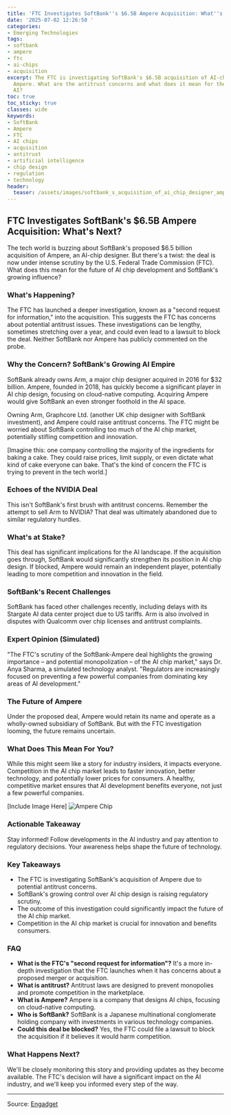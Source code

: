```yaml
---
title: 'FTC Investigates SoftBank''s $6.5B Ampere Acquisition: What''s Next?'
date: '2025-07-02 12:26:50 '
categories:
- Emerging Technologies
tags:
- softbank
- ampere
- ftc
- ai-chips
- acquisition
excerpt: The FTC is investigating SoftBank's $6.5B acquisition of AI-chip designer
  Ampere. What are the antitrust concerns and what does it mean for the future of
  AI?
toc: true
toc_sticky: true
classes: wide
keywords:
- SoftBank
- Ampere
- FTC
- AI chips
- acquisition
- antitrust
- artificial intelligence
- chip design
- regulation
- technology
header:
  teaser: /assets/images/softbank_s_acquisition_of_ai_chip_designer_ampere__20250702122650.jpg
---
```


## FTC Investigates SoftBank's $6.5B Ampere Acquisition: What's Next?

The tech world is buzzing about SoftBank's proposed $6.5 billion acquisition of Ampere, an AI-chip designer. But there's a twist: the deal is now under intense scrutiny by the U.S. Federal Trade Commission (FTC). What does this mean for the future of AI chip development and SoftBank's growing influence?

### What's Happening?

The FTC has launched a deeper investigation, known as a "second request for information," into the acquisition. This suggests the FTC has concerns about potential antitrust issues. These investigations can be lengthy, sometimes stretching over a year, and could even lead to a lawsuit to block the deal. Neither SoftBank nor Ampere has publicly commented on the probe.

### Why the Concern? SoftBank's Growing AI Empire

SoftBank already owns Arm, a major chip designer acquired in 2016 for $32 billion. Ampere, founded in 2018, has quickly become a significant player in AI chip design, focusing on cloud-native computing. Acquiring Ampere would give SoftBank an even stronger foothold in the AI space.

Owning Arm, Graphcore Ltd. (another UK chip designer with SoftBank investment), and Ampere could raise antitrust concerns. The FTC might be worried about SoftBank controlling too much of the AI chip market, potentially stifling competition and innovation.

[Imagine this: one company controlling the majority of the ingredients for baking a cake. They could raise prices, limit supply, or even dictate what kind of cake everyone can bake. That's the kind of concern the FTC is trying to prevent in the tech world.]

### Echoes of the NVIDIA Deal

This isn't SoftBank's first brush with antitrust concerns. Remember the attempt to sell Arm to NVIDIA? That deal was ultimately abandoned due to similar regulatory hurdles.

### What's at Stake?

This deal has significant implications for the AI landscape. If the acquisition goes through, SoftBank would significantly strengthen its position in AI chip design. If blocked, Ampere would remain an independent player, potentially leading to more competition and innovation in the field.

### SoftBank's Recent Challenges

SoftBank has faced other challenges recently, including delays with its Stargate AI data center project due to US tariffs. Arm is also involved in disputes with Qualcomm over chip licenses and antitrust complaints.

### Expert Opinion (Simulated)

"The FTC's scrutiny of the SoftBank-Ampere deal highlights the growing importance – and potential monopolization – of the AI chip market," says Dr. Anya Sharma, a simulated technology analyst. "Regulators are increasingly focused on preventing a few powerful companies from dominating key areas of AI development."

### The Future of Ampere

Under the proposed deal, Ampere would retain its name and operate as a wholly-owned subsidiary of SoftBank. But with the FTC investigation looming, the future remains uncertain.

### What Does This Mean For You?

While this might seem like a story for industry insiders, it impacts everyone. Competition in the AI chip market leads to faster innovation, better technology, and potentially lower prices for consumers. A healthy, competitive market ensures that AI development benefits everyone, not just a few powerful companies.

[Include Image Here]
![Ampere Chip](https://o.aolcdn.com/images/dims?image_uri=https%3A%2F%2Fs.yimg.com%2Fos%2Fcreatr-uploaded-images%2F2025-07%2F9f33a840-5723-11f0-bea5-6325fbdb10a9&resize=1400%2C775&client=19f2b5e49a271b2bde77&signature=b51a0914fb6c05264f6df0f3ac96bdb2ac364947)

### Actionable Takeaway

Stay informed! Follow developments in the AI industry and pay attention to regulatory decisions. Your awareness helps shape the future of technology.

### Key Takeaways

*   The FTC is investigating SoftBank's acquisition of Ampere due to potential antitrust concerns.
*   SoftBank's growing control over AI chip design is raising regulatory scrutiny.
*   The outcome of this investigation could significantly impact the future of the AI chip market.
*   Competition in the AI chip market is crucial for innovation and benefits consumers.

### FAQ

*   **What is the FTC's "second request for information"?** It's a more in-depth investigation that the FTC launches when it has concerns about a proposed merger or acquisition.
*   **What is antitrust?** Antitrust laws are designed to prevent monopolies and promote competition in the marketplace.
*   **What is Ampere?** Ampere is a company that designs AI chips, focusing on cloud-native computing.
*   **Who is SoftBank?** SoftBank is a Japanese multinational conglomerate holding company with investments in various technology companies.
*   **Could this deal be blocked?** Yes, the FTC could file a lawsuit to block the acquisition if it believes it would harm competition.

### What Happens Next?

We'll be closely monitoring this story and providing updates as they become available. The FTC's decision will have a significant impact on the AI industry, and we'll keep you informed every step of the way.

---

Source: [Engadget](https://www.engadget.com/ai/softbanks-acquisition-of-ai-chip-designer-ampere-may-be-facing-an-ftc-probe-120006145.html?src=rss)